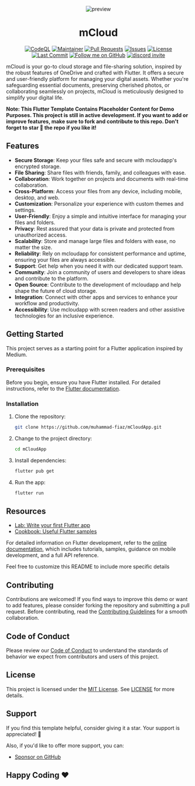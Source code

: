 
<div align="center">
    
![preview](https://github.com/muhammad-fiaz/mCloudApp/assets/75434191/ae1550ac-2d58-4144-a78e-d522c3d123ca)

# mCloud

[![CodeQL](https://github.com/muhammad-fiaz/mCLoudApp/actions/workflows/github-code-scanning/codeql/badge.svg)](https://github.com/muhammad-fiaz/mCLoudApp/actions/workflows/github-code-scanning/codeql)
[![Maintainer](https://img.shields.io/badge/Maintainer-muhammad--fiaz-blue)](https://github.com/muhammad-fiaz)
[![Pull Requests](https://img.shields.io/github/issues-pr/muhammad-fiaz/mCLoudApp)](https://github.com/muhammad-fiaz/mCLoudApp/pulls)
[![Issues](https://img.shields.io/github/issues/muhammad-fiaz/mCLoudApp)](https://github.com/muhammad-fiaz/mCLoudApp/issues)
[![License](https://img.shields.io/github/license/muhammad-fiaz/mCLoudApp)](https://github.com/muhammad-fiaz/mCLoudApp/blob/main/LICENSE)
[![Last Commit](https://img.shields.io/github/last-commit/muhammad-fiaz/mCLoudApp)](https://github.com/muhammad-fiaz/mCLoudApp/commits/main)
[![Follow me on GitHub](https://img.shields.io/github/followers/muhammad-fiaz?label=Follow&style=social)](https://github.com/muhammad-fiaz)
<a href="https://discord.gg/uRkZ5cHf" target="_blank">
  <img
    src="https://dcbadge.limes.pink/api/server/https://discord.gg/uRkZ5cHf?style=shield"
    alt="discord invite"
  />
</a>
</div>

mCloud is your go-to cloud storage and file-sharing solution, inspired by the robust features of OneDrive and crafted with Flutter. It offers a secure and user-friendly platform for managing your digital assets. Whether you're safeguarding essential documents, preserving cherished photos, or collaborating seamlessly on projects, mCloud is meticulously designed to simplify your digital life.



**Note: This Flutter Template Contains Placeholder Content for Demo Purposes. This project is still in active development. If you want to add or improve features, make sure to fork and contribute to this repo. Don't forget to star 🌟 the repo if you like it!**

## Features

- **Secure Storage**: Keep your files safe and secure with mcloudapp's encrypted storage.
- **File Sharing**: Share files with friends, family, and colleagues with ease.
- **Collaboration**: Work together on projects and documents with real-time collaboration.
- **Cross-Platform**: Access your files from any device, including mobile, desktop, and web.
- **Customization**: Personalize your experience with custom themes and settings.
- **User-Friendly**: Enjoy a simple and intuitive interface for managing your files and folders.
- **Privacy**: Rest assured that your data is private and protected from unauthorized access.
- **Scalability**: Store and manage large files and folders with ease, no matter the size.
- **Reliability**: Rely on mcloudapp for consistent performance and uptime, ensuring your files are always accessible.
- **Support**: Get help when you need it with our dedicated support team.
- **Community**: Join a community of users and developers to share ideas and contribute to the platform.
- **Open Source**: Contribute to the development of mcloudapp and help shape the future of cloud storage.
- **Integration**: Connect with other apps and services to enhance your workflow and productivity.
- **Accessibility**: Use mcloudapp with screen readers and other assistive technologies for an inclusive experience.


## Getting Started

This project serves as a starting point for a Flutter application inspired by Medium.

### Prerequisites

Before you begin, ensure you have Flutter installed. For detailed instructions, refer to the [Flutter documentation](https://docs.flutter.dev/get-started/install).

### Installation

1. Clone the repository:

    ```bash
    git clone https://github.com/muhammad-fiaz/mCloudApp.git
    ```

2. Change to the project directory:

    ```bash
    cd mCloudApp
    ```

3. Install dependencies:

    ```bash
    flutter pub get
    ```

4. Run the app:

    ```bash
    flutter run
    ```

## Resources

- [Lab: Write your first Flutter app](https://docs.flutter.dev/get-started/codelab)
- [Cookbook: Useful Flutter samples](https://docs.flutter.dev/cookbook)

For detailed information on Flutter development, refer to the [online documentation](https://docs.flutter.dev/), which includes tutorials, samples, guidance on mobile development, and a full API reference.

Feel free to customize this README to include more specific details 

## Contributing

Contributions are welcomed! If you find ways to improve this demo or want to add features, please consider forking the repository and submitting a pull request. Before contributing, read the [Contributing Guidelines](CONTRIBUTING.md) for a smooth collaboration.

## Code of Conduct

Please review our [Code of Conduct](CODE_OF_CONDUCT.md) to understand the standards of behavior we expect from contributors and users of this project.

## License

This project is licensed under the [MIT License](./LICENSE). See [LICENSE](./LICENSE) for more details.

## Support

If you find this template helpful, consider giving it a star. Your support is appreciated! 💙

Also, if you'd like to offer more support, you can:

- [Sponsor on GitHub](https://github.com/sponsors/muhammad-fiaz)


## Happy Coding ❤️
